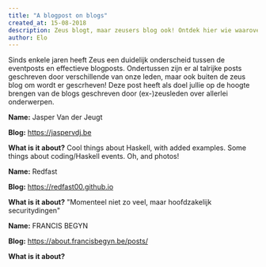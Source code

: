 ```yaml
---
title: "A blogpost on blogs"
created_at: 15-08-2018
description: Zeus blogt, maar zeusers blog ook! Ontdek hier wie waarover blogt!
author: Elo
---
```


Sinds enkele jaren heeft Zeus een duidelijk onderscheid tussen de eventposts en effectieve blogposts.
Ondertussen zijn er al talrijke posts geschreven door verschillende van onze leden, maar ook buiten de zeus blog om wordt er gescrheven!
Deze post heeft als doel jullie op de hoogte brengen van de blogs geschreven door (ex-)zeusleden over allerlei onderwerpen.

**Name:** Jasper Van der Jeugt

**Blog:** https://jaspervdj.be

**What is it about?** Cool things about Haskell, with added examples. Some things about coding/Haskell events. Oh, and photos!

**Name:** Redfast

**Blog:** https://redfast00.github.io

**What is it about?** "Momenteel niet zo veel, maar hoofdzakelijk securitydingen" 



**Name:** FRANCIS BEGYN

**Blog:** https://about.francisbegyn.be/posts/

**What is it about?**

